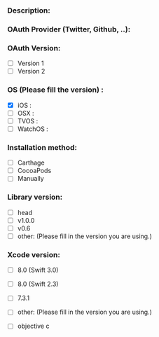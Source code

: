 

### Description:

### OAuth Provider (Twitter, Github, ..):


### OAuth Version:
- [ ] Version 1
- [ ] Version 2

### OS (Please fill the version) :
- [x] iOS :
- [ ] OSX :
- [ ] TVOS :
- [ ] WatchOS  :

### Installation method:
- [ ] Carthage
- [ ] CocoaPods
- [ ] Manually

### Library version:
- [ ] head
- [ ] v1.0.0
- [ ] v0.6
- [ ] other: (Please fill in the version you are using.)

### Xcode version:
- [ ] 8.0 (Swift 3.0)
- [ ] 8.0 (Swift 2.3)
- [ ] 7.3.1
- [ ] other: (Please fill in the version you are using.)

- [ ] objective c
